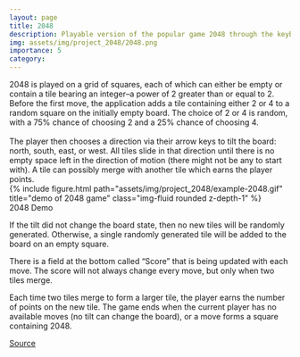 ```yaml
---
layout: page
title: 2048
description: Playable version of the popular game 2048 through the keyboard and the addition of a score keeper at the bottom of the screen that keeps track of the max score and the current score.
img: assets/img/project_2048/2048.png
importance: 5
category:
---
```


<div class="row">
    <div class="col-sm mt-2 mt-md-0">
        2048 is played on a grid of squares, each of which can either be empty or contain a tile bearing an integer–a power of 2 greater than or equal to 2. Before the first move, the application adds a tile containing either 2 or 4 to a random square on the initially empty board. The choice of 2 or 4 is random, with a 75% chance of choosing 2 and a 25% chance of choosing 4.
        <br>
        <br>
        The player then chooses a direction via their arrow keys to tilt the board: north, south, east, or west. All tiles slide in that direction until there is no empty space left in the direction of motion (there might not be any to start with). A tile can possibly merge with another tile which earns the player points.
    </div>
    <div class="col-sm mt-2 mt-md-0">
            {% include figure.html path="assets/img/project_2048/example-2048.gif" title="demo of 2048 game" class="img-fluid rounded z-depth-1" %}
        <div class="caption"> 
            2048 Demo
        </div>
    </div>
</div>

If the tilt did not change the board state, then no new tiles will be randomly generated. Otherwise, a single randomly generated tile will be added to the board on an empty square.

There is a field at the bottom called “Score” that is being updated with each move. The score will not always change every move, but only when two tiles merge. 

Each time two tiles merge to form a larger tile, the player earns the number of points on the new tile. The game ends when the current player has no available moves (no tilt can change the board), or a move forms a square containing 2048. 

<a href="https://cs61bl.org/su21/projects/game2048/#the-game">Source</a>

